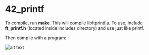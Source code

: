 # 42_printf

To compile, run **make**. This will compile libftprintf.a. 
To use, include **ft_printf.h** (located inside includes directory) and use just like printf.

Then compile with a program:


<!-- ***gcc -Wall -Werror -Wextra main.c libftprintf.a -I includes*** -->

![alt text](https://i.kym-cdn.com/entries/icons/original/000/028/021/work.jpg)
